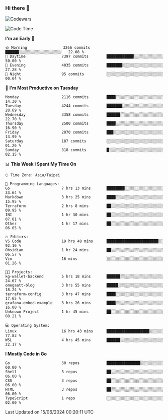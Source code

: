 ### Hi there 👋

![Codewars](https://www.codewars.com/users/omegaatt36/badges/small)

<!--START_SECTION:waka-->
![Code Time](http://img.shields.io/badge/Code%20Time-2%2C518%20hrs%2047%20mins-blue)

**I'm an Early 🐤** 

```text
🌞 Morning                3266 commits        ██████░░░░░░░░░░░░░░░░░░░   22.08 % 
🌆 Daytime                7397 commits        ████████████░░░░░░░░░░░░░   50.00 % 
🌃 Evening                4035 commits        ███████░░░░░░░░░░░░░░░░░░   27.28 % 
🌙 Night                  95 commits          ░░░░░░░░░░░░░░░░░░░░░░░░░   00.64 % 
```
📅 **I'm Most Productive on Tuesday** 

```text
Monday                   2116 commits        ████░░░░░░░░░░░░░░░░░░░░░   14.30 % 
Tuesday                  4244 commits        ███████░░░░░░░░░░░░░░░░░░   28.69 % 
Wednesday                3358 commits        ██████░░░░░░░░░░░░░░░░░░░   22.70 % 
Thursday                 2500 commits        ████░░░░░░░░░░░░░░░░░░░░░   16.90 % 
Friday                   2070 commits        ███░░░░░░░░░░░░░░░░░░░░░░   13.99 % 
Saturday                 187 commits         ░░░░░░░░░░░░░░░░░░░░░░░░░   01.26 % 
Sunday                   318 commits         █░░░░░░░░░░░░░░░░░░░░░░░░   02.15 % 
```


📊 **This Week I Spent My Time On** 

```text
🕑︎ Time Zone: Asia/Taipei

💬 Programming Languages: 
Go                       7 hrs 13 mins       ████████░░░░░░░░░░░░░░░░░   33.64 % 
Markdown                 3 hrs 25 mins       ████░░░░░░░░░░░░░░░░░░░░░   15.95 % 
Terraform                2 hrs 8 mins        ██░░░░░░░░░░░░░░░░░░░░░░░   09.95 % 
INI                      1 hr 30 mins        ██░░░░░░░░░░░░░░░░░░░░░░░   07.01 % 
Other                    1 hr 17 mins        ██░░░░░░░░░░░░░░░░░░░░░░░   06.05 % 

🔥 Editors: 
VS Code                  19 hrs 48 mins      ███████████████████████░░   92.16 % 
Obsidian                 1 hr 24 mins        ██░░░░░░░░░░░░░░░░░░░░░░░   06.57 % 
Vim                      16 mins             ░░░░░░░░░░░░░░░░░░░░░░░░░   01.26 % 

🐱‍💻 Projects: 
kg-wallet-backend        5 hrs 18 mins       ██████░░░░░░░░░░░░░░░░░░░   24.67 % 
omegaatt-blog            3 hrs 55 mins       █████░░░░░░░░░░░░░░░░░░░░   18.24 % 
terraform-config         3 hrs 47 mins       ████░░░░░░░░░░░░░░░░░░░░░   17.65 % 
grafana-embed-example    3 hrs 26 mins       ████░░░░░░░░░░░░░░░░░░░░░   16.00 % 
Unknown Project          1 hr 45 mins        ██░░░░░░░░░░░░░░░░░░░░░░░   08.21 % 

💻 Operating System: 
Linux                    16 hrs 43 mins      ███████████████████░░░░░░   77.83 % 
WSL                      4 hrs 45 mins       ██████░░░░░░░░░░░░░░░░░░░   22.17 % 
```

**I Mostly Code in Go** 

```text
Go                       30 repos            ███████████████░░░░░░░░░░   60.00 % 
Shell                    3 repos             ██░░░░░░░░░░░░░░░░░░░░░░░   06.00 % 
CSS                      3 repos             ██░░░░░░░░░░░░░░░░░░░░░░░   06.00 % 
HTML                     3 repos             ██░░░░░░░░░░░░░░░░░░░░░░░   06.00 % 
TypeScript               1 repo              ░░░░░░░░░░░░░░░░░░░░░░░░░   02.00 % 
```




 Last Updated on 15/06/2024 00:20:11 UTC
<!--END_SECTION:waka-->

<!--
**omegaatt36/omegaatt36** is a ✨ _special_ ✨ repository because its `README.md` (this file) appears on your GitHub profile.

Here are some ideas to get you started:

- 🔭 I’m currently working on ...
- 🌱 I’m currently learning ...
- 👯 I’m looking to collaborate on ...
- 🤔 I’m looking for help with ...
- 💬 Ask me about ...
- 📫 How to reach me: ...
- 😄 Pronouns: ...
- ⚡ Fun fact: ...
-->
